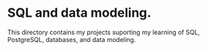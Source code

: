 # SQL and data modeling.

This directory contains my projects suporting my learning of SQL, PostgreSQL, databases, and data modeling.

